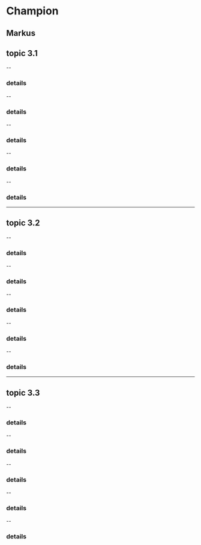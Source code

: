 # Champion
Markus
---
## topic 3.1
--
### details
--
### details
--
### details
--
### details
--
### details
---
## topic 3.2
--
### details
--
### details
--
### details
--
### details
--
### details
---
## topic 3.3
--
### details
--
### details
--
### details
--
### details
--
### details